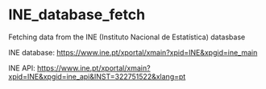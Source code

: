 # INE_database_fetch
Fetching data from the INE (Instituto Nacional de Estatística) datasbase

INE database: https://www.ine.pt/xportal/xmain?xpid=INE&xpgid=ine_main

INE API: https://www.ine.pt/xportal/xmain?xpid=INE&xpgid=ine_api&INST=322751522&xlang=pt
